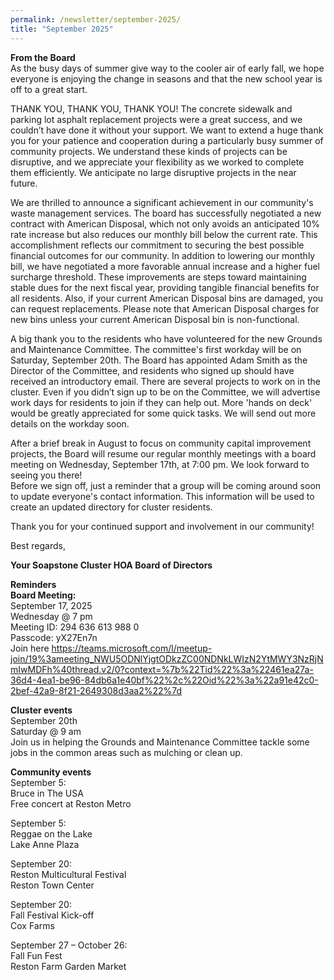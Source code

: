 ```yaml
---
permalink: /newsletter/september-2025/
title: "September 2025"
---  
```

**From the Board**  
As the busy days of summer give way to the cooler air of early fall, we hope everyone is enjoying the change in seasons and that the new school year is off to a great start.

THANK YOU, THANK YOU, THANK YOU! The concrete sidewalk and parking lot asphalt replacement projects were a great success, and we couldn’t have done it without your support. We want to extend a huge thank you for your patience and cooperation during a particularly busy summer of community projects. We understand these kinds of projects can be disruptive, and we appreciate your flexibility as we worked to complete them efficiently. We anticipate no large disruptive projects in the near future.  

We are thrilled to announce a significant achievement in our community's waste management services. The board has successfully negotiated a new contract with American Disposal, which not only avoids an anticipated 10% rate increase but also reduces our monthly bill below the current rate. This accomplishment reflects our commitment to securing the best possible financial outcomes for our community. In addition to lowering our monthly bill, we have negotiated a more favorable annual increase and a higher fuel surcharge threshold. These improvements are steps toward maintaining stable dues for the next fiscal year, providing tangible financial benefits for all residents. Also, if your current American Disposal bins are damaged, you can request replacements. Please note that American Disposal charges for new bins unless your current American Disposal bin is non-functional.  

A big thank you to the residents who have volunteered for the new Grounds and Maintenance Committee. The committee's first workday will be on Saturday, September 20th. The Board has appointed Adam Smith as the Director of the Committee, and residents who signed up should have received an introductory email. There are several projects to work on in the cluster. Even if you didn’t sign up to be on the Committee, we will advertise work days for residents to join if they can help out. More 'hands on deck' would be greatly appreciated for some quick tasks. We will send out more details on the workday soon.  

After a brief break in August to focus on community capital improvement projects, the Board will resume our regular monthly meetings with a board meeting on Wednesday, September 17th, at 7:00 pm. We look forward to seeing you there!  
Before we sign off, just a reminder that a group will be coming around soon to update everyone's contact information. This information will be used to create an updated directory for cluster residents.  

Thank you for your continued support and involvement in our community!  

Best regards,  

**Your Soapstone Cluster HOA Board of Directors**    

**Reminders**  
**Board Meeting:**  
September 17, 2025    
Wednesday @ 7 pm  
Meeting ID: 294 636 613 988 0  
Passcode: yX27En7n  
Join here <https://teams.microsoft.com/l/meetup-join/19%3ameeting_NWU5ODNlYjgtODkzZC00NDNkLWIzN2YtMWY3NzRjNmIwMDFh%40thread.v2/0?context=%7b%22Tid%22%3a%22461ea27a-36d4-4ea1-be96-84db6a1e40bf%22%2c%22Oid%22%3a%22a91e42c0-2bef-42a9-8f21-2649308d3aa2%22%7d>  

**Cluster events**  
September 20th   
Saturday @ 9 am  
Join us in helping the Grounds and Maintenance Committee tackle some jobs in the common areas such as mulching or clean up.  

**Community events**  
September 5:  
 Bruce in The USA  
 Free concert at Reston Metro  

September 5:  
 Reggae on the Lake  
 Lake Anne Plaza  

September 20:  
 Reston Multicultural Festival  
 Reston Town Center  

September 20:  
 Fall Festival Kick-off  
 Cox Farms  

September 27 – October 26:  
 Fall Fun Fest  
 Reston Farm Garden Market  

